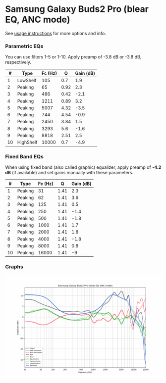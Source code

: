 # Samsung Galaxy Buds2 Pro (blear EQ, ANC mode)
See [usage instructions](https://github.com/jaakkopasanen/AutoEq#usage) for more options and info.

### Parametric EQs
You can use filters 1-5 or 1-10. Apply preamp of -3.8 dB or -3.8 dB, respectively.

|   # | Type      |   Fc (Hz) |    Q |   Gain (dB) |
|-----|-----------|-----------|------|-------------|
|   1 | LowShelf  |       105 | 0.7  |         1.9 |
|   2 | Peaking   |        65 | 0.92 |         2.3 |
|   3 | Peaking   |       486 | 0.42 |        -2.1 |
|   4 | Peaking   |      1211 | 0.89 |         3.2 |
|   5 | Peaking   |      5007 | 4.32 |        -3.5 |
|   6 | Peaking   |       744 | 4.54 |        -0.9 |
|   7 | Peaking   |      2450 | 3.84 |         1.5 |
|   8 | Peaking   |      3293 | 5.6  |        -1.6 |
|   9 | Peaking   |      8818 | 2.51 |         2.5 |
|  10 | HighShelf |     10000 | 0.7  |        -4.9 |

### Fixed Band EQs
When using fixed band (also called graphic) equalizer, apply preamp of **-4.2 dB** (if available) and set gains manually with these parameters.

|   # | Type    |   Fc (Hz) |    Q |   Gain (dB) |
|-----|---------|-----------|------|-------------|
|   1 | Peaking |        31 | 1.41 |         2.3 |
|   2 | Peaking |        62 | 1.41 |         3.6 |
|   3 | Peaking |       125 | 1.41 |         0.5 |
|   4 | Peaking |       250 | 1.41 |        -1.4 |
|   5 | Peaking |       500 | 1.41 |        -1.8 |
|   6 | Peaking |      1000 | 1.41 |         1.7 |
|   7 | Peaking |      2000 | 1.41 |         1.8 |
|   8 | Peaking |      4000 | 1.41 |        -1.8 |
|   9 | Peaking |      8000 | 1.41 |         0.8 |
|  10 | Peaking |     16000 | 1.41 |        -9   |

### Graphs
![](./Samsung%20Galaxy%20Buds2%20Pro%20(blear%20EQ,%20ANC%20mode).png)
